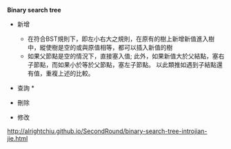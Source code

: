 **Binary search tree**

* 新增
  * 在符合BST規則下，即左小右大之規則，在原有的樹上新增新值進入樹中，縱使樹是空的或與原值相等，都可以插入新值的樹
  * 如果父節點是空的情況下，直接塞入值; 此外，如果新值大於父結點，塞右子節點，而如果小於等於父節點，塞左子節點。
  以此類推如遇到子結點還有值，重複上述的比較。


* 查詢
  *


* 刪除


* 修改



http://alrightchiu.github.io/SecondRound/binary-search-tree-introjian-jie.html
